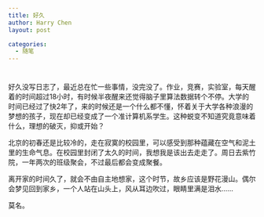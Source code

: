 ```yaml
---
title: 好久
author: Harry Chen
layout: post

categories:
  - 随笔
---
```

# 

好久没写日志了，最近总在忙一些事情，没完没了。作业，竞赛，实验室，每天醒着的时间超过18小时，有时候半夜醒来还觉得脑子里算法数据转个不停。大学的时间已经过了快2年了，来的时候还是一个什么都不懂，怀着关于大学各种浪漫的梦想的孩子，现在却已经变成了一个准计算机系学生。这种蜕变不知道究竟意味着什么，理想的破灭，抑或开始？

北京的初春还是比较冷的，走在寂寞的校园里，可以感受到那种蕴藏在空气和泥土里的生命气息。在校园里封闭了太久的时间，我想我是该出去走走了。周日去紫竹院，一年两次的班级聚会，不过最后都会变成聚餐。

离开家的时间久了，就会不由自主地想家，这个时节，故乡应该是野花漫山。偶尔会梦见回到家乡，一个人站在山头上，风从耳边吹过，眼睛里满是泪水……

莫名。
